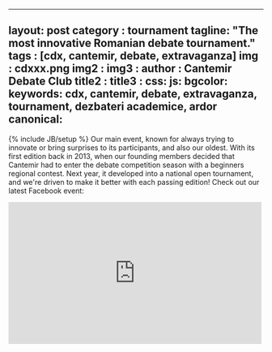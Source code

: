 ---
layout: post
category : tournament
tagline: "The most innovative Romanian debate tournament."
tags : [cdx, cantemir, debate, extravaganza]
img : cdxxx.png
img2 : 
img3 : 
author : Cantemir Debate Club
title2 : 
title3 : 
css: 
js: 
bgcolor: 
keywords: cdx, cantemir, debate, extravaganza, tournament, dezbateri academice, ardor
canonical: 
 ---
{% include JB/setup %}
Our main event, known for always trying to innovate or bring surprises to its participants, and also our oldest. 
 With its first edition back in 2013, when our founding members decided that Cantemir had to enter the debate competition season with a beginners regional contest. Next year, it developed into a national open tournament, and we're driven to make it better with each passing edition!
 Check out our latest Facebook event:
 <iframe src="https://www.facebook.com/plugins/video.php?href=https%3A%2F%2Fwww.facebook.com%2FCantemirDebate%2Fvideos%2F2346999275534568%2F&width=500&show_text=false&height=280&appId" width="500" height="280" style="border:none;overflow:hidden" scrolling="no" frameborder="0" allowTransparency="true" allow="encrypted-media" allowFullScreen="true"></iframe>
